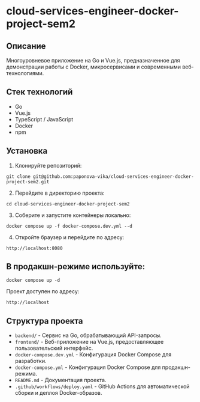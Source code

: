 # cloud-services-engineer-docker-project-sem2

## Описание

Многоуровневое приложение на Go и Vue.js, предназначенное для демонстрации работы с Docker, микросервисами и современными веб-технологиями.

## Стек технологий

- Go
- Vue.js
- TypeScript / JavaScript
- Docker
- npm

## Установка

1. Клонируйте репозиторий:
```shell
git clone git@github.com:paponova-vika/cloud-services-engineer-docker-project-sem2.git
```

2. Перейдите в директорию проекта:
```shell
cd cloud-services-engineer-docker-project-sem2
``` 
3. Соберите и запустите контейнеры локально: 
```shell
docker compose up -f docker-compose.dev.yml --d
```
4. Откройте браузер и перейдите по адресу: 
```shell
http://localhost:8080
```

## В продакшн-режиме используйте:
```shell
docker compose up -d
```

Проект доступен по адресу:
```shell
http://localhost
```

## Структура проекта
- `backend/` - Сервис на Go, обрабатывающий API-запросы.
- `frontend/` - Веб-приложение на Vue.js, предоставляющее пользовательский интерфейс.
- `docker-compose.dev.yml` - Конфигурация Docker Compose для разработки.
- `docker-compose.yml` - Конфигурация Docker Compose для продакшн-режима.
- `README.md` - Документация проекта.
- `.github/workflows/deploy.yaml` - GitHub Actions для автоматической сборки и деплоя Docker-образов.
